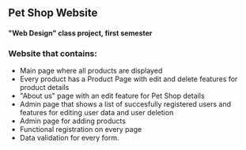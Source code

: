 ## Pet Shop Website
#### "Web Design" class project, first semester

### Website that contains:
 - Main page where all products are displayed
 - Every product has a Product Page with edit and delete features for product details
 - "About us" page with an edit feature for Pet Shop details
 - Admin page that shows a list of succesfully registered users and features for editing user data and user deletion 
 - Admin page for adding products
 - Functional registration on every page
 - Data validation for every form.
